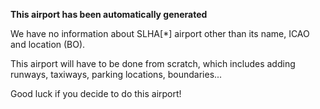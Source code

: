 **This airport has been automatically generated**

We have no information about SLHA[*] airport other than its name, ICAO and location (BO).

This airport will have to be done from scratch, which includes adding runways, taxiways, parking locations, boundaries...

Good luck if you decide to do this airport!
